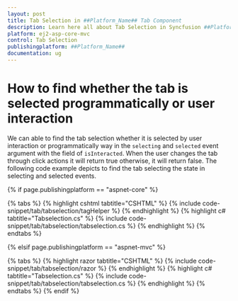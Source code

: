 ```yaml
---
layout: post
title: Tab Selection in ##Platform_Name## Tab Component
description: Learn here all about Tab Selection in Syncfusion ##Platform_Name## Tab component of Syncfusion Essential JS 2 and more.
platform: ej2-asp-core-mvc
control: Tab Selection
publishingplatform: ##Platform_Name##
documentation: ug
---
```



# How to find whether the tab is selected programmatically or user interaction

We can able to find the tab selection whether it is selected by user interaction or programmatically way in the `selecting` and `selected` event argument with the field of `isInteracted`. When the user changes the tab through click actions it will return true otherwise, it will return false. The following code example depicts to find the tab selecting the state in selecting and selected events.

{% if page.publishingplatform == "aspnet-core" %}

{% tabs %}
{% highlight cshtml tabtitle="CSHTML" %}
{% include code-snippet/tab/tabselection/tagHelper %}
{% endhighlight %}
{% highlight c# tabtitle="Tabselection.cs" %}
{% include code-snippet/tab/tabselection/tabselection.cs %}
{% endhighlight %}
{% endtabs %}

{% elsif page.publishingplatform == "aspnet-mvc" %}

{% tabs %}
{% highlight razor tabtitle="CSHTML" %}
{% include code-snippet/tab/tabselection/razor %}
{% endhighlight %}
{% highlight c# tabtitle="Tabselection.cs" %}
{% include code-snippet/tab/tabselection/tabselection.cs %}
{% endhighlight %}
{% endtabs %}
{% endif %}

